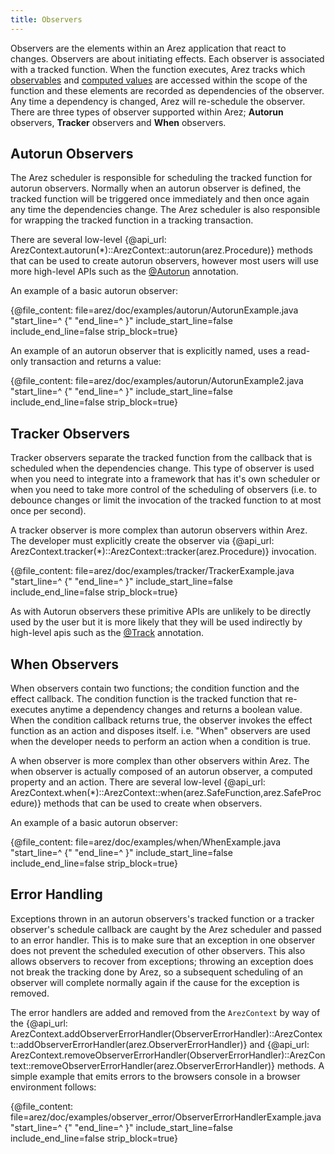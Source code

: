 ```yaml
---
title: Observers
---
```


Observers are the elements within an Arez application that react to changes. Observers are about
initiating effects. Each observer is associated with a tracked function. When the function executes,
Arez tracks which [observables](observables.md) and [computed values](computed_values.md) are accessed
within the scope of the function and these elements are recorded as dependencies of the observer. Any
time a dependency is changed, Arez will re-schedule the observer. There are three types of observer
supported within Arez; **Autorun** observers, **Tracker** observers and **When** observers.

## Autorun Observers

The Arez scheduler is responsible for scheduling the tracked function for autorun observers. Normally when
an autorun observer is defined, the tracked function will be triggered once immediately and then once again
any time the dependencies change. The Arez scheduler is also responsible for wrapping the tracked function in a
tracking transaction.

There are several low-level {@api_url: ArezContext.autorun(*)::ArezContext::autorun(arez.Procedure)}
methods that can be used to create autorun observers, however most users will use more high-level APIs such as
the [@Autorun](at_autorun.md) annotation.

An example of a basic autorun observer:

{@file_content: file=arez/doc/examples/autorun/AutorunExample.java "start_line=^  {" "end_line=^  }" include_start_line=false include_end_line=false strip_block=true}

An example of an autorun observer that is explicitly named, uses a read-only transaction and returns a value:

{@file_content: file=arez/doc/examples/autorun/AutorunExample2.java "start_line=^  {" "end_line=^  }" include_start_line=false include_end_line=false strip_block=true}

## Tracker Observers

Tracker observers separate the tracked function from the callback that is scheduled when the dependencies
change. This type of observer is used when you need to integrate into a framework that has it's own scheduler
or when you need to take more control of the scheduling of observers (i.e. to debounce changes or limit the
invocation of the tracked function to at most once per second).

A tracker observer is more complex than autorun observers within Arez. The developer must explicitly create
the observer via {@api_url: ArezContext.tracker(*)::ArezContext::tracker(arez.Procedure)}
invocation.

{@file_content: file=arez/doc/examples/tracker/TrackerExample.java "start_line=^  {" "end_line=^  }" include_start_line=false include_end_line=false strip_block=true}

As with Autorun observers these primitive APIs are unlikely to be directly used by the user but it is more likely
that they will be used indirectly by high-level apis such as the [@Track](at_track.md) annotation.

## When Observers

When observers contain two functions; the condition function and the effect callback. The condition function
is the tracked function that re-executes anytime a dependency changes and returns a boolean value. When the
condition callback returns true, the observer invokes the effect function as an action and disposes itself.
i.e. "When" observers are used when the developer needs to perform an action when a condition is true.

A when observer is more complex than other observers within Arez. The when observer is actually composed of
an autorun observer, a computed property and an action. There are several low-level
{@api_url: ArezContext.when(*)::ArezContext::when(arez.SafeFunction,arez.SafeProcedure)} methods that can be
used to create when observers.

An example of a basic autorun observer:

{@file_content: file=arez/doc/examples/when/WhenExample.java "start_line=^  {" "end_line=^  }" include_start_line=false include_end_line=false strip_block=true}

## Error Handling

Exceptions thrown in an autorun observers's tracked function or a tracker observer's schedule callback are caught by
the Arez scheduler and passed to an error handler. This is to make sure that an exception in one observer does not
prevent the scheduled execution of other observers. This also allows observers to recover from exceptions; throwing
an exception does not break the tracking done by Arez, so a subsequent scheduling of an observer will complete
normally again if the cause for the exception is removed.

The error handlers are added and removed from the `ArezContext` by way of the {@api_url: ArezContext.addObserverErrorHandler(ObserverErrorHandler)::ArezContext::addObserverErrorHandler(arez.ObserverErrorHandler)}
and {@api_url: ArezContext.removeObserverErrorHandler(ObserverErrorHandler)::ArezContext::removeObserverErrorHandler(arez.ObserverErrorHandler)}
methods. A simple example that emits errors to the browsers console in a browser environment follows:

{@file_content: file=arez/doc/examples/observer_error/ObserverErrorHandlerExample.java "start_line=^  {" "end_line=^  }" include_start_line=false include_end_line=false strip_block=true}
